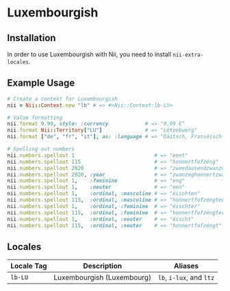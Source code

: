 <!-- This file has been generated. Source: languages/_template.md.erb -->

# Luxembourgish

## Installation

In order to use Luxembourgish with Nii, you need to install `nii-extra-locales`.

## Example Usage

``` ruby
# Create a context for Luxembourgish
nii = Nii::Context.new "lb" # => #<Nii::Context:lb-LU>

# Value formatting
nii.format 9.99, style: :currency            # => "9,99 €"
nii.format Nii::Territory["LU"]              # => "Lëtzebuerg"
nii.format ["de", "fr", "it"], as: :language # => "Däitsch, Franséisch a(n) Italienesch"

# Spelling out numbers
nii.numbers.spellout 1                          # => "eent"
nii.numbers.spellout 115                        # => "­honnert­fofzéng"
nii.numbers.spellout 2020                       # => "zwee­dausend­zwanzeg"
nii.numbers.spellout 2020, :year                # => "zwanzeghonnertzwanzeg"
nii.numbers.spellout 1,    :feminine            # => "eng"
nii.numbers.spellout 1,    :neuter              # => "een"
nii.numbers.spellout 1,    :ordinal, :masculine # => "éischten"
nii.numbers.spellout 115,  :ordinal, :masculine # => "­honnert­fofzéngten"
nii.numbers.spellout 1,    :ordinal, :feminine  # => "éischter"
nii.numbers.spellout 115,  :ordinal, :feminine  # => "­honnert­fofzéngter"
nii.numbers.spellout 1,    :ordinal, :neuter    # => "éischt"
nii.numbers.spellout 115,  :ordinal, :neuter    # => "­honnert­fofzéngt"
```


## Locales

<table>
  <thead>
    <tr>
      <th>Locale Tag</th>
      <th>Description</th>
      <th>Aliases</th>
    </tr>
  </thead>
  <tbody>
    <tr>
      <td><code>lb-LU</code></td>
      <td>Luxembourgish (Luxembourg)</td>
      <td><code>lb</code>, <code>i-lux</code>, and <code>ltz</code></td>
    </tr>
  </tbody>
</table>

